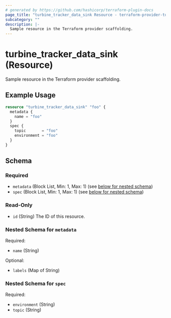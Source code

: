 ```yaml
---
# generated by https://github.com/hashicorp/terraform-plugin-docs
page_title: "turbine_tracker_data_sink Resource - terraform-provider-turbine"
subcategory: ""
description: |-
  Sample resource in the Terraform provider scaffolding.
---
```


# turbine_tracker_data_sink (Resource)

Sample resource in the Terraform provider scaffolding.

## Example Usage

```terraform
resource "turbine_tracker_data_sink" "foo" {
  metadata {
    name = "foo"
  }
  spec {
    topic       = "foo"
    environment = "foo"
  }
}
```

<!-- schema generated by tfplugindocs -->
## Schema

### Required

- `metadata` (Block List, Min: 1, Max: 1) (see [below for nested schema](#nestedblock--metadata))
- `spec` (Block List, Min: 1, Max: 1) (see [below for nested schema](#nestedblock--spec))

### Read-Only

- `id` (String) The ID of this resource.

<a id="nestedblock--metadata"></a>
### Nested Schema for `metadata`

Required:

- `name` (String)

Optional:

- `labels` (Map of String)


<a id="nestedblock--spec"></a>
### Nested Schema for `spec`

Required:

- `environment` (String)
- `topic` (String)


